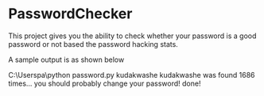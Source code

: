 # PasswordChecker
This project gives you the ability to check whether your password is a good password or not based the password hacking stats. 

A sample output is as shown below

C:\Userspa\python password.py kudakwashe
kudakwashe was found 1686 times... you should probably change your password!
done!
